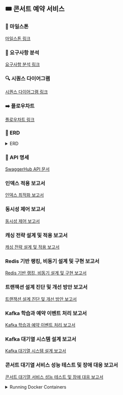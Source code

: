 ## 🎟 콘서트 예약 서비스

### 📅 마일스톤

[마일스톤 링크](https://github.com/users/uuununew/projects/3/views/4)

### 💭 요구사항 분석
[요구사항 분석 링크](./docs/REQUIREMENTS.md)

### 🔍 시퀀스 다이어그램
[시퀀스 다이어그램 링크](./docs/SEQUENCE.md)

### ➡️ 플로우차트
[플로우차트 링크](./docs/FLOWCHART.md)

### 🔗 ERD
<details>
<summary>ERD</summary>
<div markdown="1">

![ERD 다이어그램](./docs/images/erd.png)

</div>
</details>

### 📝 API 명세
[SwaggerHub API 문서](https://app.swaggerhub.com/apis-docs/yujinlim-bf9/concert_system_api/v1.0.0#/)


### 인덱스 적용 보고서
[인덱스 최적화 보고서](https://sunrise-sunfish-45d.notion.site/DB-1d7cc24e980180fe948ac908e6ea12be?pvs=4)


### 동시성 제어 보고서
[동시성 제어 보고서](https://sunrise-sunfish-45d.notion.site/1decc24e9801802389cac505382fa35f?pvs=4)


### 캐싱 전략 설계 및 적용 보고서
[캐싱 전략 설계 및 적용 보고서](https://sunrise-sunfish-45d.notion.site/1edcc24e980180768447f07faf7f9f06?pvs=4)


### Redis 기반 랭킹, 비동기 설계 및 구현 보고서
[Redis 기반 랭킹, 비동기 설계 및 구현 보고서](https://uuununew.notion.site/Redis-1f4cc24e980180309dcdf69539090fbd?pvs=4)


### 트랜잭션 설계 진단 및 개선 방안 보고서
[트랜잭션 설계 진단 및 개선 방안 보고서](https://uuununew.notion.site/1facc24e9801800ca411f21ec4da1f85?pvs=4)


### Kafka 학습과 예약 이벤트 처리 보고서
[Kafka 학습과 예약 이벤트 처리 보고서](https://uuununew.notion.site/Kafka-201cc24e9801805eaf81d12e1ea5d132?pvs=4)


### Kafka 대기열 시스템 설계 보고서
[Kafka 대기열 시스템 설계 보고서](https://uuununew.notion.site/Kafka-202cc24e9801808b9b61c7fd8a2c370d?pvs=4)


### 콘서트 대기열 서비스 성능 테스트 및 장애 대응 보고서
[콘서트 대기열 서비스 성능 테스트 및 장애 대응 보고서](https://uuununew.notion.site/209cc24e9801808890bce9d05f65d317)





<details>
<summary>Running Docker Containers</summary>
<div markdown="1">

#### Running Docker Containers
`local` profile 로 실행하기 위하여 인프라가 설정되어 있는 Docker 컨테이너를 실행해주셔야 합니다.
```bash
docker-compose up -d
```

</div>
</details>